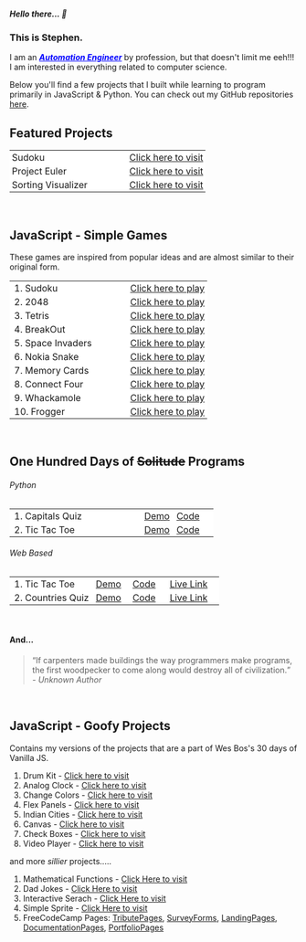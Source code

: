 ##### Hello there... 👋

### This is Stephen.

I am an ***<a style="color:blue !important; text-decoration-line: underline;" href="https://www.linkedin.com/in/stephenmarri" target="_blank">Automation Engineer</a>*** by profession, but that doesn't limit me eeh!!! I am interested in everything related to computer science.

Below you'll find a few projects that I built while learning to program primarily in JavaScript & Python. You can check out my GitHub repositories <a href="https://github.com/stephenmarri" target="_blank" style="text-decoration:underline">here</a>.
<br>

## Featured Projects
<table>
  <tr style="border:0 !important;background-color: white !important;"><td style="border:0 !important; padding:2px 4px !important;width:60%">Sudoku</td><td style="border:0 !important; padding:2px 4px !important"><a href="https://stephenmarri.github.io/games/sudoku/" target="_blank">Click here to visit</a></td></tr>
  <tr style="border:0 !important;background-color: white !important;"><td style="border:0 !important; padding:2px 4px !important">Project Euler</td><td style="border:0 !important; padding:2px 4px !important"><a href="https://stephenmarri.github.io/project_euler/site/" target="_blank">Click here to visit</a></td></tr>
  <tr style="border:0 !important;background-color: white !important;"><td style="border:0 !important; padding:2px 4px !important">Sorting Visualizer</td><td style="border:0 !important; padding:2px 4px !important"><a href="https://stephenmarri.github.io/js_projects/sortingVisualizer/" target="_blank">Click here to visit</a></td></tr>
</table>
<br>

## JavaScript - Simple Games
These games are inspired from popular ideas and are almost similar to their original form.

<table >
<tr style="border:0 !important;background-color: white !important;"><td style="border:0 !important; padding:2px 8px !important;width:60%">1. Sudoku</td><td style="border:0;padding:2px 4px !important"><a href="https://stephenmarri.github.io/games/sudoku/" target="_blank">Click here to play</a></td></tr>
<tr style="border:0 !important;background-color: white !important;"><td style="border:0 !important; padding:2px 8px !important;">2. 2048</td><td style="border:0;padding:2px 4px !important"><a href="https://stephenmarri.github.io/games/2048/" target="_blank">Click here to play</a></td></tr>
<tr style="border:0 !important;background-color: white !important;"><td style="border:0 !important; padding:2px 8px !important;">3. Tetris</td><td style="border:0;padding:2px 4px !important"><a href="https://stephenmarri.github.io/games/tetris/" target="_blank">Click here to play</a></td></tr>
<tr style="border:0 !important;background-color: white !important;"><td style="border:0 !important; padding:2px 8px !important;">4. BreakOut</td><td style="border:0;padding:2px 4px !important"><a href="https://stephenmarri.github.io/games/breakout/" target="_blank">Click here to play</a></td></tr>
<tr style="border:0 !important;background-color: white !important;"><td style="border:0 !important; padding:2px 8px !important;">5. Space Invaders</td><td style="border:0;padding:2px 4px !important"><a href="https://stephenmarri.github.io/games/spaceInvaders/" target="_blank">Click here to play</a></td></tr>
<tr style="border:0 !important;background-color: white !important;"><td style="border:0 !important; padding:2px 8px !important;">6. Nokia Snake</td><td style="border:0;padding:2px 4px !important"><a href="https://stephenmarri.github.io/games/nokiasnake/" target="_blank">Click here to play</a></td></tr>
<tr style="border:0 !important;background-color: white !important;"><td style="border:0 !important; padding:2px 8px !important;">7. Memory Cards</td><td style="border:0;padding:2px 4px !important"><a href="https://stephenmarri.github.io/games/memoryCards/" target="_blank">Click here to play</a></td></tr>
<tr style="border:0 !important;background-color: white !important;"><td style="border:0 !important; padding:2px 8px !important;">8. Connect Four</td><td style="border:0;padding:2px 4px !important"><a href="https://stephenmarri.github.io/games/connectfour/" target="_blank">Click here to play</a></td></tr>
<tr style="border:0 !important;background-color: white !important;"><td style="border:0 !important; padding:2px 8px !important;">9. Whackamole</td><td style="border:0;padding:2px 4px !important"><a href="https://stephenmarri.github.io/games/whackamole/" target="_blank">Click here to play</a></td></tr>
<tr style="border:0 !important;background-color: white !important;"><td style="border:0 !important; padding:2px 8px !important;">10. Frogger</td><td style="border:0;padding:2px 4px !important"><a href="https://stephenmarri.github.io/games/frogger/" target="_blank">Click here to play</a></td></tr>
</table>
<br>

## One Hundred Days of ~~Solitude~~  Programs
###### Python
<table >
  <tr style="border:0 !important;background-color: white !important;"><td style="border:0 !important; padding:2px 8px !important; width:65%">1. Capitals Quiz</td><td style="border:0;padding:2px 4px !important"><a href="https://github.com/stephenmarri/100-Projects/blob/main/python/01.CapitalsQuiz/demo.gif?raw=true?raw=true" target="_blank">Demo</a></td><td style="border:0 !important; padding:2px 8px !important;"><a href="https://github.com/stephenmarri/100-Projects/tree/main/python/01.CapitalsQuiz" target="_blank">Code</a></td><td style="border:0 !important; padding:2px 8px !important;"><a href="" target="_blank"></a></td></tr>
  <tr style="border:0 !important;background-color: white !important;"><td style="border:0 !important; padding:2px 8px !important;">2. Tic Tac Toe</td><td style="border:0;padding:2px 4px !important"><a href="https://github.com/stephenmarri/100-Projects/blob/main/python/01.CapitalsQuiz/demo.gif?raw=true?raw=true" target="_blank">Demo</a></td><td style="border:0 !important; padding:2px 8px !important;"><a href="https://github.com/stephenmarri/100-Projects/tree/main/python/02.TicTacToe" target="_blank">Code</a></td><td style="border:0 !important; padding:2px 8px !important;"><a href="" target="_blank"></a></td></tr>
</table>

###### Web Based
<table >
  <tr style="border:0 !important;background-color: white !important;"><td style="border:0 !important; padding:2px 8px !important; width:40%">1. Tic Tac Toe</td><td style="border:0;padding:2px 4px !important"><a href="https://github.com/stephenmarri/100-Projects/blob/main/javascript/01.TicTacToe/TicTacToe/public/demo.gif?raw=true" target="_blank">Demo</a></td><td style="border:0 !important; padding:2px 8px !important;"><a href="https://github.com/stephenmarri/100-Projects/tree/main/javascript/01.TicTacToe/TicTacToe" target="_blank">Code</a></td><td style="border:0 !important; padding:2px 8px !important;"><a href="https://100projects-01-tictactoe-git-main-stephenmarris-projects.vercel.app/" target="_blank">Live Link</a></td></tr>
  <tr style="border:0 !important;background-color: white !important;"><td style="border:0 !important; padding:2px 8px !important;">2. Countries Quiz </td><td style="border:0;padding:2px 4px !important"><a href="https://github.com/stephenmarri/100-Projects/blob/main/javascript/2.CapitalsQuiz/public/demo.gif?raw=true" target="_blank">Demo</a></td><td style="border:0 !important; padding:2px 8px !important;"><a href="https://github.com/stephenmarri/100-Projects/blob/main/javascript/2.CapitalsQuiz" target="_blank">Code</a></td><td style="border:0 !important; padding:2px 8px !important;"><a href="https://100projects-02-countriesquiz.vercel.app/" target="_blank">Live Link</a></td></tr>
</table>
<br>

#### And...
> <q>If carpenters made buildings the way programmers make programs, the first woodpecker to come along would destroy all of civilization.</q><br><em>- Unknown Author</em>

<br>

## JavaScript - Goofy Projects
  Contains my versions of the projects that are a part of Wes Bos's 30 days of Vanilla JS.
   1. Drum Kit -  <a href="https://stephenmarri.github.io/JavaScript30/01-DrumKit/" target="_blank">Click here to visit</a>
   2. Analog Clock -  <a href="https://stephenmarri.github.io/JavaScript30/02-AnalogClock/index.html" target="_blank">Click here to visit</a>
   3. Change Colors -  <a href="https://stephenmarri.github.io/JavaScript30/03-CSSVariables/" target="_blank">Click here to visit</a>
   4. Flex Panels -  <a href="https://stephenmarri.github.io/JavaScript30/05-FlexPanels/index.html" target="_blank">Click here to visit</a>
   5. Indian Cities -  <a href="https://stephenmarri.github.io/JavaScript30/06-TypeAhead/" target="_blank">Click here to visit</a>
   6. Canvas -  <a href="https://stephenmarri.github.io/JavaScript30/08-Canvas/" target="_blank">Click here to visit</a>
   7. Check Boxes -  <a href="https://stephenmarri.github.io/JavaScript30/10-CheckBoxes/" target="_blank">Click here to visit</a>
   8. Video Player -  <a href="https://stephenmarri.github.io/JavaScript30/11-VideoPlayer/" target="_blank">Click here to visit</a>

   
  and more *sillier* projects.....
   1. Mathematical Functions - <a href="https://stephenmarri.github.io/js_projects/mathFunctions/" target="_blank">Click Here to visit</a>
   2. Dad Jokes - <a href="https://stephenmarri.github.io/singletons/randomDadJokes/" target="_blank">Click Here to visit</a>
   3. Interactive Serach - <a href="https://stephenmarri.github.io/singletons/interactiveSearchBox/" target="_blank">Click Here to visit</a>
   4. Simple Sprite - <a href="https://stephenmarri.github.io/singletons/sprites/index.html" target="_blank">Click Here to visit</a>  
   5. FreeCodeCamp Pages: [TributePages](https://stephenmarri.github.io/fcc/tributePages/), [SurveyForms](https://stephenmarri.github.io/fcc/surveyForms/), [LandingPages](https://stephenmarri.github.io/fcc/landingPages/), [DocumentationPages](https://stephenmarri.github.io/fcc/documentationPages/), [PortfolioPages](https://stephenmarri.github.io/fcc/portfolioPages/)

